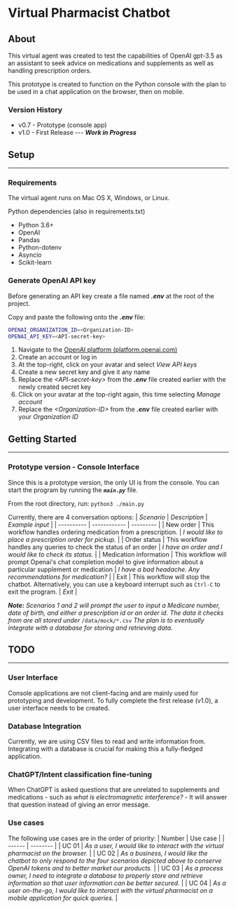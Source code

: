 # Virtual Pharmacist Chatbot
## About
This virtual agent was created to test the capabilities of OpenAI gpt-3.5 as an assistant to seek advice on medications and supplements as well as handling prescription orders.

This prototype is created to function on the Python console with the plan to be used in a chat application on the browser, then on mobile.

### Version History
- v0.7 - Prototype (console app)
- v1.0 - First Release --- ***Work in Progress***

## Setup
---
### Requirements
The virtual agent runs on Mac OS X, Windows, or Linux.

Python dependencies (also in requirements.txt)
- Python 3.6+
- OpenAI 
- Pandas
- Python-dotenv
- Asyncio
- Scikit-learn

### Generate OpenAI API key
Before generating an API key create a file named ***.env*** at the root of the project.

Copy and paste the following onto the ***.env*** file:

```sh
OPENAI_ORGANIZATION_ID=<Organization-ID>
OPENAI_API_KEY=<API-secret-key>
```

1. Navigate to the [OpenAI platform (platform.openai.com)](https://platform.openai.com/)
2. Create an account or log in
3. At the top-right, click on your avatar and select *View API keys*
4. Create a new secret key and give it any name
5. Replace the *\<API-secret-key\>* from the ***.env*** file created earlier with the newly created secret key
6. Click on your avatar at the top-right again, this time selecting *Manage account*
7. Replace the *\<Organization-ID\>* from the ***.env*** file created earlier with your *Organization ID*


## Getting Started
---
### Prototype version - Console Interface
Since this is a prototype version, the only UI is from the console. You can start the program by running the ***`main.py`*** file.

From the root directory, run:
`python3 ./main.py`

Currently, there are 4 conversation options:
| *Scenario* | *Description* | *Example input* |
| ---------- | ------------ | --------- |
| New order | This workflow handles ordering medication from a prescription. | *I would like to place a prescription order for pickup.* |
| Order status | This workflow handles any queries to check the status of an order | *I have an order and I would like to check its status.* | 
| Medication information | This workflow will prompt Openai's chat completion model to give information about a particular supplement or medication | *I have a bad headache. Any recommendations for medication?* |
| Exit | This workflow will stop the chatbot. Alternatively, you can use a keyboard interrupt such as `Ctrl-C` to exit the program. | *Exit* |
  

***Note:***  *Scenarios 1 and 2 will prompt the user to input a Medicare number, date of birth, and either a prescription id or an order id. The data it checks from are all stored under* `/data/mock/*.csv` *The plan is to eventually integrate with a database for storing and retrieving data.*

## TODO
---
### User Interface
Console applications are not client-facing and are mainly used for prototyping and development. To fully complete the first release (v1.0), a user interface needs to be created.

### Database Integration
Currently, we are using CSV files to read and write information from. Integrating with a database is crucial for making this a fully-fledged application.

### ChatGPT/Intent classification fine-tuning
When ChatGPT is asked questions that are unrelated to supplements and medications - such as *what is electromagnetic interference?* - It will answer that question instead of giving an error message.

### Use cases
The following use cases are in the order of priority:
| Number | Use case |
| ------ | -------- |
| UC 01 | *As a user, I would like to interact with the virtual pharmacist on the browser.* |
| UC 02 | *As a business, I would like the chatbot to only respond to the four scenarios depicted above to conserve OpenAI tokens and to better market our products.* |
| UC 03 | *As a process owner, I need to integrate a database to properly store and retrieve information so that user information can be better secured.* |
| UC 04 | *As a user on-the-go, I would like to interact with the virtual pharmacist on a mobile application for quick queries.* |
